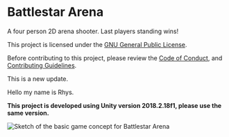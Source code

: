 # Battlestar Arena

A four person 2D arena shooter. Last players standing wins!

This project is licensed under the [GNU General Public License](https://github.com/kikiriki-studios-canada/battlestar-arena/blob/master/LICENSE).

Before contributing to this project, please review the [Code of Conduct](https://github.com/kikiriki-studios-canada/battlestar-arena/blob/master/CODE_OF_CONDUCT.md), and [Contributing Guidelines](https://github.com/kikiriki-studios-canada/battlestar-arena/blob/master/CONTRIBUTING.md).

This is a new update.

Hello my name is Rhys.

**This project is developed using Unity version 2018.2.18f1, please use the same version.**

![Sketch of the basic game concept for Battlestar Arena](https://i.imgur.com/3zRNcvz.png "Basic game concept")
